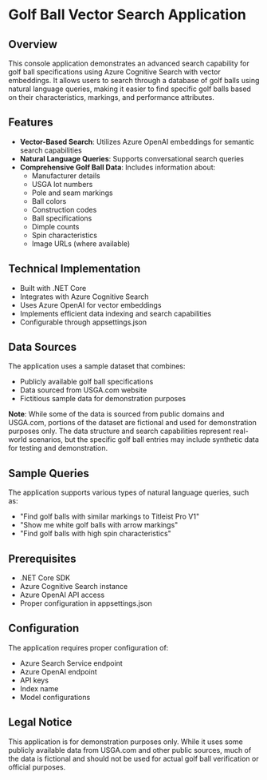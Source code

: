 # Golf Ball Vector Search Application

## Overview
This console application demonstrates an advanced search capability for golf ball specifications using Azure Cognitive Search with vector embeddings. It allows users to search through a database of golf balls using natural language queries, making it easier to find specific golf balls based on their characteristics, markings, and performance attributes.

## Features
- **Vector-Based Search**: Utilizes Azure OpenAI embeddings for semantic search capabilities
- **Natural Language Queries**: Supports conversational search queries
- **Comprehensive Golf Ball Data**: Includes information about:
  - Manufacturer details
  - USGA lot numbers
  - Pole and seam markings
  - Ball colors
  - Construction codes
  - Ball specifications
  - Dimple counts
  - Spin characteristics
  - Image URLs (where available)

## Technical Implementation
- Built with .NET Core
- Integrates with Azure Cognitive Search
- Uses Azure OpenAI for vector embeddings
- Implements efficient data indexing and search capabilities
- Configurable through appsettings.json

## Data Sources
The application uses a sample dataset that combines:
- Publicly available golf ball specifications
- Data sourced from USGA.com website
- Fictitious sample data for demonstration purposes

**Note**: While some of the data is sourced from public domains and USGA.com, portions of the dataset are fictional and used for demonstration purposes only. The data structure and search capabilities represent real-world scenarios, but the specific golf ball entries may include synthetic data for testing and demonstration.

## Sample Queries
The application supports various types of natural language queries, such as:
- "Find golf balls with similar markings to Titleist Pro V1"
- "Show me white golf balls with arrow markings"
- "Find golf balls with high spin characteristics"

## Prerequisites
- .NET Core SDK
- Azure Cognitive Search instance
- Azure OpenAI API access
- Proper configuration in appsettings.json

## Configuration
The application requires proper configuration of:
- Azure Search Service endpoint
- Azure OpenAI endpoint
- API keys
- Index name
- Model configurations

## Legal Notice
This application is for demonstration purposes only. While it uses some publicly available data from USGA.com and other public sources, much of the data is fictional and should not be used for actual golf ball verification or official purposes. 